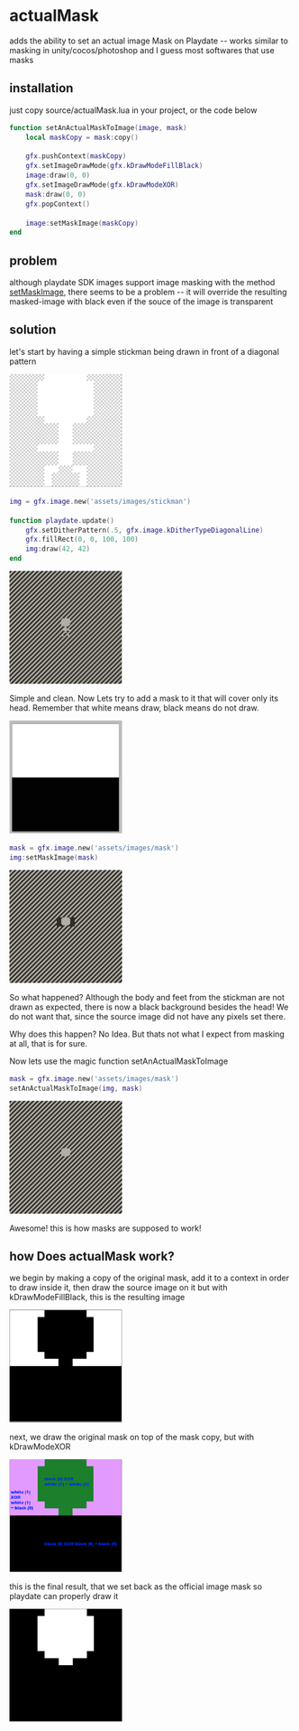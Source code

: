 # actualMask
adds the ability to set an actual image Mask on Playdate -- works similar to masking in unity/cocos/photoshop and I guess most softwares that use masks
## installation

just copy source/actualMask.lua in your project, or the code below

```lua
function setAnActualMaskToImage(image, mask)
	local maskCopy = mask:copy()

	gfx.pushContext(maskCopy)
	gfx.setImageDrawMode(gfx.kDrawModeFillBlack)
	image:draw(0, 0)
	gfx.setImageDrawMode(gfx.kDrawModeXOR)
	mask:draw(0, 0)
	gfx.popContext()

	image:setMaskImage(maskCopy)
end
```

## problem
although playdate SDK images support image masking with the method [setMaskImage](https://sdk.play.date/inside-playdate/#m-graphics.image.setMaskImage), there seems to be a problem -- it will override the resulting masked-image with black even if the souce of the image is transparent

## solution

let's start by having a simple stickman being drawn in front of a diagonal pattern

<img alt="stickman" src="readmeImgs/image8.png" width="200" height="200">

```lua
img = gfx.image.new('assets/images/stickman')

function playdate.update()
	gfx.setDitherPattern(.5, gfx.image.kDitherTypeDiagonalLine)
	gfx.fillRect(0, 0, 100, 100)
	img:draw(42, 42)
end
```


<img alt="initialSituation" src="readmeImgs/image.png" width="200" height="200">

Simple and clean. Now Lets try to add a mask to it that will cover only its head. Remember that white means draw, black means do not draw.

<img alt="mask" src="readmeImgs/image9.png" width="200" height="200">


```lua
mask = gfx.image.new('assets/images/mask')
img:setMaskImage(mask)
```

<img alt="wtf" src="readmeImgs/image2.png" width="200" height="200">

So what happened? Although the body and feet from the stickman are not drawn as expected, there is now a black background besides the head! We do not want that, since the source image did not have any pixels set there.

Why does this happen? No Idea. But thats not what I expect from masking at all, that is for sure.

Now lets use the magic function setAnActualMaskToImage

```lua
mask = gfx.image.new('assets/images/mask')
setAnActualMaskToImage(img, mask)
```

<img alt="correct" src="readmeImgs/image3.png" width="200" height="200">

Awesome! this is how masks are supposed to work!

## how Does actualMask work?

we begin by making a copy of the original mask, add it to a context in order to draw inside it, then draw the source image on it but with kDrawModeFillBlack, this is the resulting image

<img alt="correct" src="readmeImgs/image5.png" width="200" height="200">

next, we draw the original mask on top of the mask copy, but with kDrawModeXOR

<img alt="correct" src="readmeImgs/image6.png" width="200" height="200">

this is the final result, that we set back as the official image mask so playdate can properly draw it

<img alt="correct" src="readmeImgs/image7.png" width="200" height="200">
